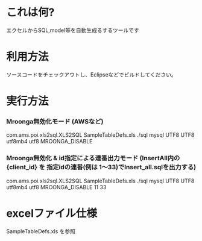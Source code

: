 # これは何?
エクセルからSQL,model等を自動生成るするツールです

# 利用方法
ソースコードをチェックアウトし、Eclipseなどでビルドしてください。

# 実行方法

### Mroonga無効化モード (AWSなど)
com.ams.poi.xls2sql.XLS2SQL SampleTableDefs.xls ./sql mysql UTF8 UTF8 utf8mb4 utf8 MROONGA_DISABLE

### Mroonga無効化 & id指定による連番出力モード (InsertAll内の {client_id} を 指定idの連番(例は 1〜33)でInsert_all.sqlを出力する)
com.ams.poi.xls2sql.XLS2SQL SampleTableDefs.xls ./sql mysql UTF8 UTF8 utf8mb4 utf8 MROONGA_DISABLE 11 33

# excelファイル仕様
SampleTableDefs.xls  を参照
